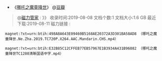 - 《[哪吒之魔童降世](https://movie.douban.com/subject/26794435/)》 @[豆瓣](https://movie.douban.com/subject/26794435/)

> @[磁力管家](https://66cili.xyz/search-%E5%93%AA%E5%90%92%E4%B9%8B%E9%AD%94%E7%AB%A5%E9%99%8D%E4%B8%96-0-0-1.html)  :
》》  收录时间:2019-08-08 文档个数:1 文档大小:1.6 GB 最近下载:2019-08-11  磁力链接 :
```
magnet:?xt=urn:btih:498A8A643E09460B5168AE20372A3D301BA58AD8 （哪吒之魔童降世.Ne.Zha.2019.TC720P.X264.AAC.Mandarin.CHS.mp4）

magnet:?xt=urn:btih:E32B85C12CFFEB77EB57967E1B3934A431B96082 （哪吒之魔童降世TC1280清晰国语中字.mp4）
```
